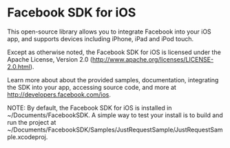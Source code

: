 Facebook SDK for iOS
====================

This open-source library allows you to integrate Facebook into your iOS app, and supports devices including iPhone, iPad and iPod touch.

Except as otherwise noted, the Facebook SDK for iOS is licensed under the Apache License, Version 2.0 (http://www.apache.org/licenses/LICENSE-2.0.html).

Learn more about about the provided samples, documentation, integrating the SDK into your app, accessing source code, and more at http://developers.facebook.com/ios.

NOTE: By default, the Facebook SDK for iOS is installed in ~/Documents/FacebookSDK. A simple way to test your install is to build and run the project at ~/Documents/FacebookSDK/Samples/JustRequestSample/JustRequestSample.xcodeproj.
